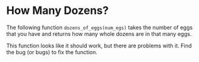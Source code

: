 # How Many Dozens?

The following function `dozens_of_eggs(num_egs)` takes the number of eggs that you have and returns how many whole 
dozens are in that many eggs.

This function looks like it should work, but there are problems with it. Find the bug (or bugs) to fix the function.
